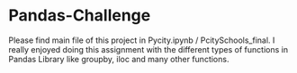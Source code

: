 # Pandas-Challenge
Please find main file of this project in Pycity.ipynb / PcitySchools_final. 
I really enjoyed doing this assignment with the different types of functions in Pandas Library like groupby, iloc and many other functions.
